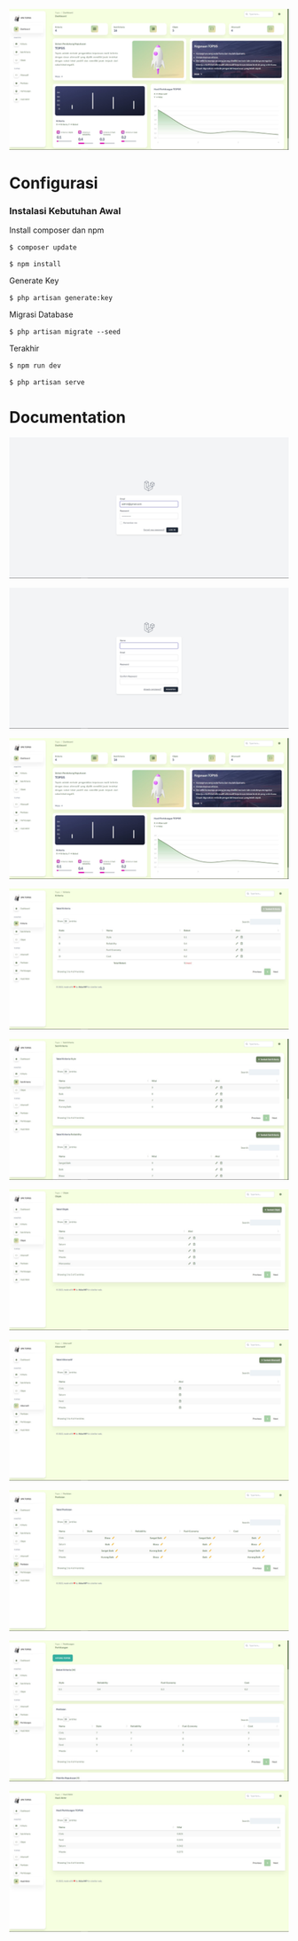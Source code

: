 <p align="center"><img src="public/img/dokumentasi/dashboard.jpg" alt="Laravel Logo"></p>

# Configurasi

### Instalasi Kebutuhan Awal
Install composer dan npm
```
$ composer update
```
```
$ npm install
```
Generate Key
```
$ php artisan generate:key
```
Migrasi Database
```
$ php artisan migrate --seed
```
Terakhir
```
$ npm run dev
```
```
$ php artisan serve
```

# Documentation
<p align="center"><img src="public/img/dokumentasi/login.jpg"></p>
<p align="center"><img src="public/img/dokumentasi/register.jpg"></p>
<p align="center"><img src="public/img/dokumentasi/dashboard.jpg"></p>
<p align="center"><img src="public/img/dokumentasi/kriteria.jpg"></p>
<p align="center"><img src="public/img/dokumentasi/sub-kriteria.jpg"></p>
<p align="center"><img src="public/img/dokumentasi/objek.jpg"></p>
<p align="center"><img src="public/img/dokumentasi/alternatif.jpg"></p>
<p align="center"><img src="public/img/dokumentasi/penilaian.jpg"></p>
<p align="center"><img src="public/img/dokumentasi/perhitungan.jpg"></p>
<p align="center"><img src="public/img/dokumentasi/hasil-akhir.jpg"></p>